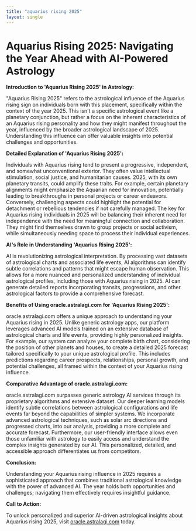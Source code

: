 ```yaml
---
title: "aquarius rising 2025"
layout: single
---
```


# Aquarius Rising 2025: Navigating the Year Ahead with AI-Powered Astrology

**Introduction to 'Aquarius Rising 2025' in Astrology:**

"Aquarius Rising 2025" refers to the astrological influence of the Aquarius rising sign on individuals born with this placement, specifically within the context of the year 2025.  This isn't a specific astrological event like a planetary conjunction, but rather a focus on the inherent characteristics of an Aquarius rising personality and how they might manifest throughout the year, influenced by the broader astrological landscape of 2025.  Understanding this influence can offer valuable insights into potential challenges and opportunities.


**Detailed Explanation of 'Aquarius Rising 2025':**

Individuals with Aquarius rising tend to present a progressive, independent, and somewhat unconventional exterior. They often value intellectual stimulation, social justice, and humanitarian causes.  2025, with its own planetary transits, could amplify these traits.  For example, certain planetary alignments might emphasize the Aquarian need for innovation, potentially leading to breakthroughs in personal projects or career endeavors. Conversely, challenging aspects could highlight the potential for detachment or rebellious tendencies if not carefully managed.  The key for Aquarius rising individuals in 2025 will be balancing their inherent need for independence with the need for meaningful connection and collaboration.  They might find themselves drawn to group projects or social activism, while simultaneously needing space to process their individual experiences.


**AI's Role in Understanding 'Aquarius Rising 2025':**

AI is revolutionizing astrological interpretation.  By processing vast datasets of astrological charts and associated life events, AI algorithms can identify subtle correlations and patterns that might escape human observation. This allows for a more nuanced and personalized understanding of individual astrological profiles, including those with Aquarius rising in 2025. AI can generate detailed reports incorporating transits, progressions, and other astrological factors to provide a comprehensive forecast.


**Benefits of Using oracle.astralagi.com for 'Aquarius Rising 2025':**

oracle.astralagi.com offers a unique approach to understanding your Aquarius rising in 2025. Unlike generic astrology apps, our platform leverages advanced AI models trained on an extensive database of astrological charts and life events, providing highly personalized insights.  For example, our system can analyze your complete birth chart, considering the position of other planets and houses, to create a detailed 2025 forecast tailored specifically to your unique astrological profile.  This includes predictions regarding career prospects, relationships, personal growth, and potential challenges, all framed within the context of your Aquarius rising influence.


**Comparative Advantage of oracle.astralagi.com:**

oracle.astralagi.com surpasses generic astrology AI services through its proprietary algorithms and extensive dataset.  Our deeper learning models identify subtle correlations between astrological configurations and life events far beyond the capabilities of simpler systems.  We incorporate advanced astrological techniques, such as solar arc directions and progressed charts, into our analysis, providing a more complete and accurate forecast.  Furthermore, our user-friendly interface allows even those unfamiliar with astrology to easily access and understand the complex insights generated by our AI.  This personalized, detailed, and accessible approach differentiates us from competitors.


**Conclusion:**

Understanding your Aquarius rising influence in 2025 requires a sophisticated approach that combines traditional astrological knowledge with the power of advanced AI.  The year holds both opportunities and challenges; navigating them effectively requires insightful guidance.


**Call to Action:**

To unlock personalized and superior AI-driven astrological insights about Aquarius rising 2025, visit [oracle.astralagi.com](https://oracle.astralagi.com) today.